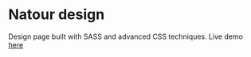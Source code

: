 # Natour design

Design page built with SASS and advanced CSS techniques. Live demo [here](https://priceless-rosalind-952b3d.netlify.com/)
